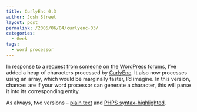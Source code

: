 ```yaml
---
title: CurlyEnc 0.3
author: Josh Street
layout: post
permalink: /2005/06/04/curlyenc-03/
categories:
  - Geek
tags:
  - word processor
---
```

In response to [a request from someone on the WordPress forums][1], I&#8217;ve added a heap of characters processed by [CurlyEnc][2]. It also now processes using an array, which would be marginally faster, I&#8217;d imagine. In this version, chances are if your word processor can generate a character, this will parse it into its corresponding entity.

As always, two versions &#8211; [plain text][3] and [PHPS syntax-highlighted][4].

 [1]: http://wordpress.org/support/topic/35268#post-199468
 [2]: /blog/2005/06/01/curlyenc-01
 [3]: /blog/wp-content/2005/06/curlyenc03.txt
 [4]: /blog/wp-content/2005/06/curlyenc03.phps